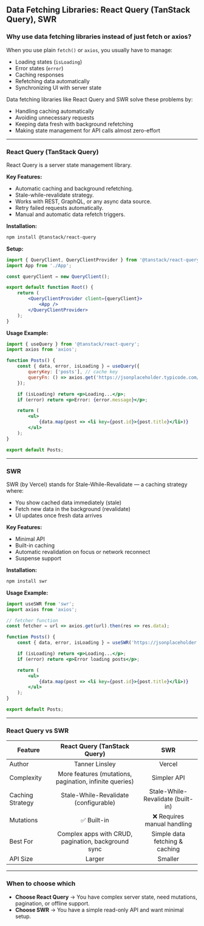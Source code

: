 ## Data Fetching Libraries: React Query (TanStack Query), SWR

### Why use data fetching libraries instead of just fetch or axios?

When you use plain `fetch()` or `axios`, you usually have to manage:
- Loading states (`isLoading`)
- Error states (`error`)
- Caching responses
- Refetching data automatically
- Synchronizing UI with server state

Data fetching libraries like React Query and SWR solve these problems by:
- Handling caching automatically
- Avoiding unnecessary requests
- Keeping data fresh with background refetching
- Making state management for API calls almost zero-effort

---

### React Query (TanStack Query)

React Query is a server state management library.

**Key Features:**
- Automatic caching and background refetching.
- Stale-while-revalidate strategy.
- Works with REST, GraphQL, or any async data source.
- Retry failed requests automatically.
- Manual and automatic data refetch triggers.

**Installation:**

```bash
npm install @tanstack/react-query
```

**Setup:**

```jsx
import { QueryClient, QueryClientProvider } from '@tanstack/react-query';
import App from './App';

const queryClient = new QueryClient();

export default function Root() {
	return (
		<QueryClientProvider client={queryClient}>
			<App />
		</QueryClientProvider>
	);
}
```

**Usage Example:**

```jsx
import { useQuery } from '@tanstack/react-query';
import axios from 'axios';

function Posts() {
	const { data, error, isLoading } = useQuery({
		queryKey: ['posts'], // cache key
		queryFn: () => axios.get('https://jsonplaceholder.typicode.com/posts').then(res => res.data)
	});

	if (isLoading) return <p>Loading...</p>;
	if (error) return <p>Error: {error.message}</p>;

	return (
		<ul>
			{data.map(post => <li key={post.id}>{post.title}</li>)}
		</ul>
	);
}

export default Posts;
```

---

### SWR

SWR (by Vercel) stands for Stale-While-Revalidate — a caching strategy where:
- You show cached data immediately (stale)
- Fetch new data in the background (revalidate)
- UI updates once fresh data arrives

**Key Features:**
- Minimal API
- Built-in caching
- Automatic revalidation on focus or network reconnect
- Suspense support

**Installation:**

```bash
npm install swr
```

**Usage Example:**

```jsx
import useSWR from 'swr';
import axios from 'axios';

// fetcher function
const fetcher = url => axios.get(url).then(res => res.data);

function Posts() {
	const { data, error, isLoading } = useSWR('https://jsonplaceholder.typicode.com/posts', fetcher);

	if (isLoading) return <p>Loading...</p>;
	if (error) return <p>Error loading posts</p>;

	return (
		<ul>
			{data.map(post => <li key={post.id}>{post.title}</li>)}
		</ul>
	);
}

export default Posts;
```

---

### React Query vs SWR

| Feature           | React Query (TanStack Query) | SWR        |
|-------------------|:---------------------------:|:----------:|
| Author            | Tanner Linsley              | Vercel     |
| Complexity        | More features (mutations, pagination, infinite queries) | Simpler API |
| Caching Strategy  | Stale-While-Revalidate (configurable) | Stale-While-Revalidate (built-in) |
| Mutations         | ✅ Built-in                 | ❌ Requires manual handling |
| Best For          | Complex apps with CRUD, pagination, background sync | Simple data fetching & caching |
| API Size          | Larger                      | Smaller    |

---

### When to choose which

- **Choose React Query** → You have complex server state, need mutations, pagination, or offline support.
- **Choose SWR** → You have a simple read-only API and want minimal setup.
